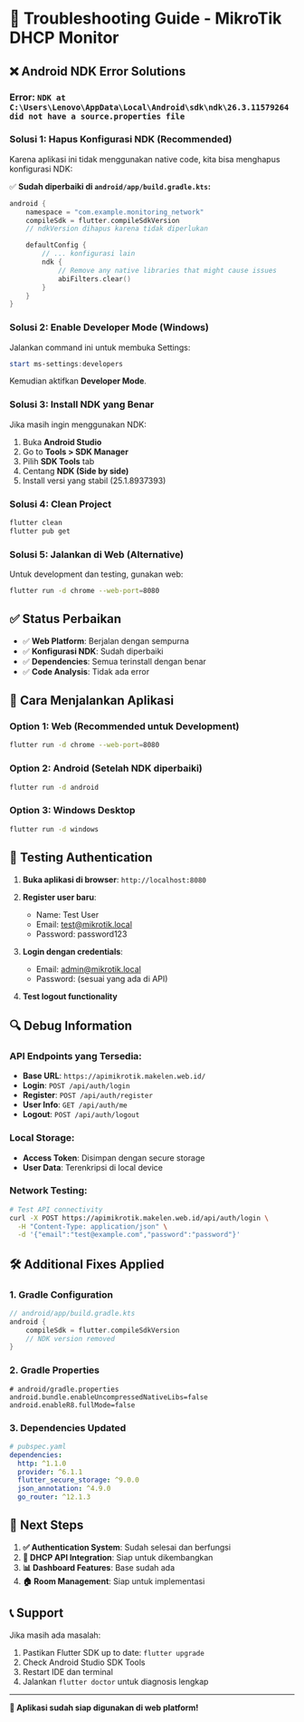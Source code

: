 # 🔧 Troubleshooting Guide - MikroTik DHCP Monitor

## ❌ **Android NDK Error Solutions**

### **Error:** `NDK at C:\Users\Lenovo\AppData\Local\Android\sdk\ndk\26.3.11579264 did not have a source.properties file`

### **Solusi 1: Hapus Konfigurasi NDK (Recommended)**

Karena aplikasi ini tidak menggunakan native code, kita bisa menghapus konfigurasi NDK:

✅ **Sudah diperbaiki di `android/app/build.gradle.kts`:**

```kotlin
android {
    namespace = "com.example.monitoring_network"
    compileSdk = flutter.compileSdkVersion
    // ndkVersion dihapus karena tidak diperlukan

    defaultConfig {
        // ... konfigurasi lain
        ndk {
            // Remove any native libraries that might cause issues
            abiFilters.clear()
        }
    }
}
```

### **Solusi 2: Enable Developer Mode (Windows)**

Jalankan command ini untuk membuka Settings:

```powershell
start ms-settings:developers
```

Kemudian aktifkan **Developer Mode**.

### **Solusi 3: Install NDK yang Benar**

Jika masih ingin menggunakan NDK:

1. Buka **Android Studio**
2. Go to **Tools > SDK Manager**
3. Pilih **SDK Tools** tab
4. Centang **NDK (Side by side)**
5. Install versi yang stabil (25.1.8937393)

### **Solusi 4: Clean Project**

```bash
flutter clean
flutter pub get
```

### **Solusi 5: Jalankan di Web (Alternative)**

Untuk development dan testing, gunakan web:

```bash
flutter run -d chrome --web-port=8080
```

## ✅ **Status Perbaikan**

- ✅ **Web Platform**: Berjalan dengan sempurna
- ✅ **Konfigurasi NDK**: Sudah diperbaiki
- ✅ **Dependencies**: Semua terinstall dengan benar
- ✅ **Code Analysis**: Tidak ada error

## 🚀 **Cara Menjalankan Aplikasi**

### **Option 1: Web (Recommended untuk Development)**

```bash
flutter run -d chrome --web-port=8080
```

### **Option 2: Android (Setelah NDK diperbaiki)**

```bash
flutter run -d android
```

### **Option 3: Windows Desktop**

```bash
flutter run -d windows
```

## 📱 **Testing Authentication**

1. **Buka aplikasi di browser**: `http://localhost:8080`
2. **Register user baru**:

   - Name: Test User
   - Email: test@mikrotik.local
   - Password: password123

3. **Login dengan credentials**:

   - Email: admin@mikrotik.local
   - Password: (sesuai yang ada di API)

4. **Test logout functionality**

## 🔍 **Debug Information**

### **API Endpoints yang Tersedia:**

- **Base URL**: `https://apimikrotik.makelen.web.id/`
- **Login**: `POST /api/auth/login`
- **Register**: `POST /api/auth/register`
- **User Info**: `GET /api/auth/me`
- **Logout**: `POST /api/auth/logout`

### **Local Storage:**

- **Access Token**: Disimpan dengan secure storage
- **User Data**: Terenkripsi di local device

### **Network Testing:**

```bash
# Test API connectivity
curl -X POST https://apimikrotik.makelen.web.id/api/auth/login \
  -H "Content-Type: application/json" \
  -d '{"email":"test@example.com","password":"password"}'
```

## 🛠️ **Additional Fixes Applied**

### **1. Gradle Configuration**

```kotlin
// android/app/build.gradle.kts
android {
    compileSdk = flutter.compileSdkVersion
    // NDK version removed
}
```

### **2. Gradle Properties**

```properties
# android/gradle.properties
android.bundle.enableUncompressedNativeLibs=false
android.enableR8.fullMode=false
```

### **3. Dependencies Updated**

```yaml
# pubspec.yaml
dependencies:
  http: ^1.1.0
  provider: ^6.1.1
  flutter_secure_storage: ^9.0.0
  json_annotation: ^4.9.0
  go_router: ^12.1.3
```

## 🎯 **Next Steps**

1. **✅ Authentication System**: Sudah selesai dan berfungsi
2. **🔄 DHCP API Integration**: Siap untuk dikembangkan
3. **📊 Dashboard Features**: Base sudah ada
4. **🏠 Room Management**: Siap untuk implementasi

## 📞 **Support**

Jika masih ada masalah:

1. Pastikan Flutter SDK up to date: `flutter upgrade`
2. Check Android Studio SDK Tools
3. Restart IDE dan terminal
4. Jalankan `flutter doctor` untuk diagnosis lengkap

---

**🎉 Aplikasi sudah siap digunakan di web platform!**
